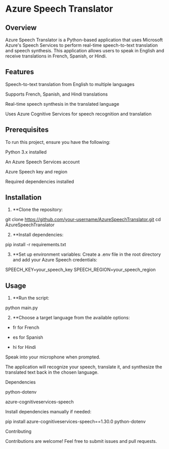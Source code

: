 # Azure Speech Translator

## Overview

Azure Speech Translator is a Python-based application that uses Microsoft Azure's Speech Services to perform real-time speech-to-text translation and speech synthesis. This application allows users to speak in English and receive translations in French, Spanish, or Hindi.

## Features

Speech-to-text translation from English to multiple languages

Supports French, Spanish, and Hindi translations

Real-time speech synthesis in the translated language

Uses Azure Cognitive Services for speech recognition and translation

## Prerequisites

To run this project, ensure you have the following:

Python 3.x installed

An Azure Speech Services account

Azure Speech key and region

Required dependencies installed

## Installation

1. **Clone the repository:

git clone https://github.com/your-username/AzureSpeechTranslator.git
cd AzureSpeechTranslator

2. **Install dependencies:

pip install -r requirements.txt

3. **Set up environment variables:
Create a .env file in the root directory and add your Azure Speech credentials:

SPEECH_KEY=your_speech_key
SPEECH_REGION=your_speech_region

## Usage

1. **Run the script:

python main.py

2. **Choose a target language from the available options:

- fr for French

- es for Spanish

- hi for Hindi

Speak into your microphone when prompted.

The application will recognize your speech, translate it, and synthesize the translated text back in the chosen language.

Dependencies

python-dotenv

azure-cognitiveservices-speech

Install dependencies manually if needed:

pip install azure-cognitiveservices-speech==1.30.0 python-dotenv


Contributing

Contributions are welcome! Feel free to submit issues and pull requests.

